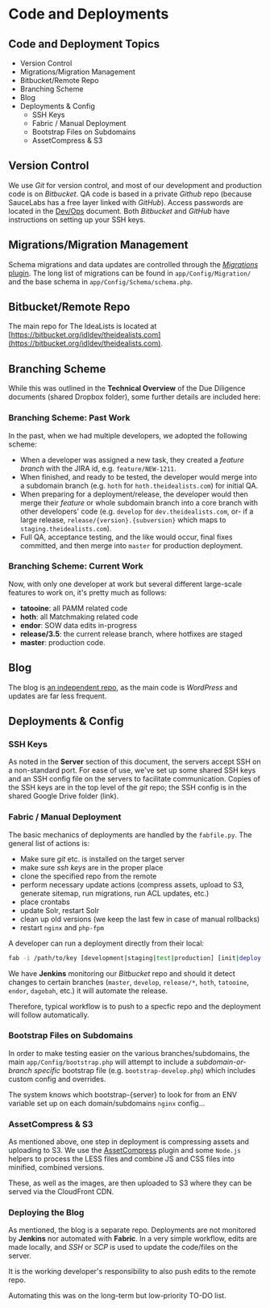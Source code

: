 # Code and Deployments

## Code and Deployment Topics ##
* Version Control
* Migrations/Migration Management
* Bitbucket/Remote Repo
* Branching Scheme
* Blog
* Deployments & Config
    * SSH Keys
    * Fabric / Manual Deployment
    * Bootstrap Files on Subdomains
    * AssetCompress & S3

## Version Control
We use _Git_ for version control, and most of our development and production code is on _Bitbucket_. QA code is based in a private _Github_ repo (because SauceLabs has a free layer linked with _GitHub_). Access passwords are located in the [Dev/Ops](https://docs.google.com/a/theidealists.com/spreadsheet/ccc?key=0AjVZk7pDeorYdGhVa0Z1R3pJX2lhM1VnZWlqYzhuN1E#gid=0) document. Both _Bitbucket_ and _GitHub_ have instructions on setting up your SSH keys.

## Migrations/Migration Management
Schema migrations and data updates are controlled through the [_Migrations_ plugin](https://github.com/CakeDC/migrations). The long list of migrations can be found in `app/Config/Migration/` and the base schema in `app/Config/Schema/schema.php`. 

## Bitbucket/Remote Repo
The main repo for The IdeaLists is located at [https://bitbucket.org/idldev/theidealists.com](https://bitbucket.org/idldev/theidealists.com).

## Branching Scheme
While this was outlined in the **Technical Overview** of the Due Diligence documents (shared Dropbox folder), some further details are included here:

### Branching Scheme: Past Work
In the past, when we had multiple developers, we adopted the following scheme:
* When a developer was assigned a new task, they created a _feature branch_ with the JIRA id, e.g. `feature/NEW-1211`. 
* When finished, and ready to be tested, the developer would merge into a subdomain branch (e.g. `hoth` for `hoth.theidealists.com`) for initial QA.
* When preparing for a deployment/release, the developer would then merge their _feature_ or whole subdomain branch into a core branch with other developers' code (e.g. `develop` for `dev.theidealists.com`, or- if a large release, `release/{version}.{subversion}` which maps to `staging.theidealists.com`). 
* Full QA, acceptance testing, and the like would occur, final fixes committed, and then merge into `master` for production deployment.

### Branching Scheme: Current Work
Now, with only one developer at work but several different large-scale features to work on, it's pretty much as follows:

* **tatooine**: all PAMM related code
* **hoth**: all Matchmaking related code
* **endor**: SOW data edits in-progress
* **release/3.5**: the current release branch, where hotfixes are staged
* **master**: production code.

## Blog
The blog is [an independent repo](https://bitbucket.org/idldev/idl-blog), as the main code is _WordPress_ and updates are far less frequent.

## Deployments & Config

### SSH Keys
As noted in the **Server** section of this document, the servers accept SSH on a non-standard port. For ease of use, we've set up some shared SSH keys and an SSH config file on the servers to facilitate communication. Copies of the SSH keys are in the top level of the _git_ repo; the SSH config is in the shared Google Drive folder (link).

### Fabric / Manual Deployment
The basic mechanics of deployments are handled by the `fabfile.py`. The general list of actions is:
* Make sure _git_ etc. is installed on the target server
* make sure _ssh keys_ are in the proper place
* clone the specified repo from the remote
* perform necessary update actions (compress assets, upload to S3, generate sitemap, run migrations, run ACL updates, etc.)
* place crontabs
* update Solr, restart Solr
* clean up old versions (we keep the last few in case of manual rollbacks)
* restart `nginx` and `php-fpm`

A developer can run a deployment directly from their local:
```bash
fab -i /path/to/key [development|staging|test|production] [init|deploy[:update_schema=True,update_acl=True]] 
```

We have **Jenkins** monitoring our _Bitbucket_ repo and should it detect changes to certain branches (`master`, `develop`, `release/*`, `hoth`, `tatooine`, `endor`, `dagobah`, etc.) it will automate the release.

Therefore, typical workflow is to push to a specfic repo and the deployment will follow automatically.

### Bootstrap Files on Subdomains
In order to make testing easier on the various branches/subdomains, the main `app/Config/bootstrap.php` will attempt to include a _subdomain-or-branch specific_ bootstrap file (e.g. `bootstrap-develop.php`) which includes custom config and overrides. 

The system knows which bootstrap-{server} to look for from an ENV variable set up on each domain/subdomains `nginx` config... 

### AssetCompress & S3
As mentioned above, one step in deployment is compressing assets and uploading to S3. We use the [AssetCompress](https://github.com/markstory/asset_compress) plugin and some `Node.js` helpers to process the LESS files and combine JS and CSS files into minified, combined versions. 

These, as well as the images, are then uploaded to S3 where they can be served via the CloudFront CDN. 

### Deploying the Blog
As mentioned, the blog is a separate repo. Deployments are not monitored by **Jenkins** nor automated with **Fabric**. In a very simple workflow, edits are made locally, and _SSH_ or _SCP_ is used to update the code/files on the server. 

It is the working developer's responsibility to also push edits to the remote repo. 

Automating this was on the long-term but low-priority TO-DO list. 

